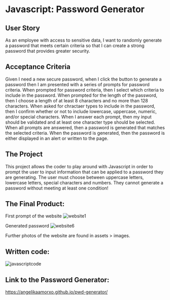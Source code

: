 # Javascript: Password Generator

## User Story
As an employee with access to sensitive data, I want to randomly generate a password that meets certain criteria so that I can create a strong password that provides greater security.

## Acceptance Criteria
Given I need a new secure password, when I click the button to generate a password then I am presented with a series of prompts for password criteria.
When prompted for password criteria, then I select which criteria to include in the password.
When prompted for the length of the password, then I choose a length of at least 8 characters and no more than 128 characters.
When asked for chractaer types to include in the password, then I confirm whether or not to include lowercase, uppercase, numeric, and/or special characters. 
When I answer each prompt, then my input should be validated and at least one character type should be selected. 
When all prompts are answered, then a password is generated that matches the selected criteria.
When the password is generated, then the password is either displayed in an alert or written to the page.

## The Project
This project allows the coder to play around with Javascript in order to prompt the user to input information that can be applied to a password they are generating. The user must choose between uppercase letters, lowercase letters, special characters and numbers. They cannot generate a password without meeting at least one condition! 

## The Final Product:
First prompt of the website
![website1](https://user-images.githubusercontent.com/94064933/147238101-cda97747-7019-4af0-88ab-1bb4b6a29c9c.PNG)

Generated password
![website6](https://user-images.githubusercontent.com/94064933/147238178-3739d67c-9131-4605-bc63-461bf8c8979c.PNG)

Further photos of the website are found in assets > images. 
## Written code: 
![javascriptcode](https://user-images.githubusercontent.com/94064933/147237705-b9c6afc6-88cd-4842-a4d3-1ca0f1c03c37.PNG)


## Link to the Password Generator: 
https://angelikaamorxo.github.io/pwd-generator/

